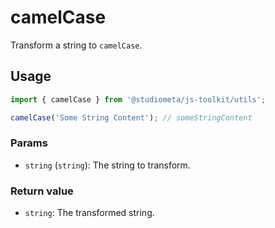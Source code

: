# camelCase

Transform a string to `camelCase`.

## Usage

```js twoslash
import { camelCase } from '@studiometa/js-toolkit/utils';

camelCase('Some String Content'); // someStringContent
```

### Params

- `string` (`string`): The string to transform.

### Return value

- `string`: The transformed string.
